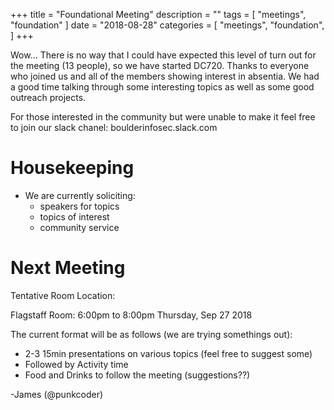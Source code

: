 +++
title = "Foundational Meeting"
description = ""
tags = [
    "meetings",
    "foundation"
]
date = "2018-08-28"
categories = [
    "meetings",
    "foundation",
]
+++

Wow... There is no way that I could have expected this level of turn out for the
meeting (13 people), so we have started DC720. Thanks to everyone who joined us
and all of the members showing interest in absentia.  We had a good time talking
through some interesting topics as well as some good outreach projects.

For those interested in the community but were unable to make it feel free to
join our slack chanel: boulderinfosec.slack.com

# Housekeeping

- We are currently soliciting:
  - speakers for topics
  - topics of interest
  - community service

# Next Meeting

Tentative Room Location: 

Flagstaff Room: 6:00pm to 8:00pm Thursday, Sep 27 2018

The current format will be as follows (we are trying somethings out):

* 2-3 15min presentations on various topics (feel free to suggest some)
* Followed by Activity time
* Food and Drinks to follow the meeting (suggestions??)

-James (@punkcoder)